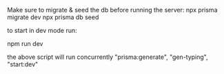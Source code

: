 

Make sure to migrate & seed the db before running the server:
npx prisma migrate dev
npx prisma db seed

to start in dev mode run:

npm run dev

the above script will run concurrently "prisma:generate", "gen-typing", "start:dev"
